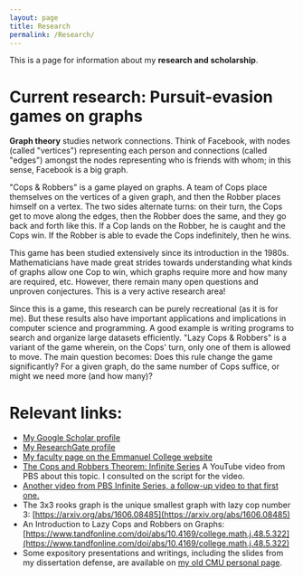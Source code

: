 ```yaml
---
layout: page
title: Research
permalink: /Research/
---
```


This is a page for information about my **research and scholarship**.


# Current research: Pursuit-evasion games on graphs

**Graph theory** studies network connections. Think of Facebook, with nodes (called "vertices") representing each person and connections (called "edges") amongst the nodes representing who is friends with whom; in this sense, Facebook is a big graph.

"Cops & Robbers" is a game played on graphs. A team of Cops place themselves on the vertices of a given graph, and then the Robber places himself on a vertex. The two sides alternate turns: on their turn, the Cops get to move along the edges, then the Robber does the same, and they go back and forth like this. If a Cop lands on the Robber, he is caught and the Cops win. If the Robber is able to evade the Cops indefinitely, then he wins.

This game has been studied extensively since its introduction in the 1980s. Mathematicians have made great strides towards understanding what kinds of graphs allow one Cop to win, which graphs require more and how many are required, etc. However, there remain many open questions and unproven conjectures. This is a very active research area!

Since this is a game, this research can be purely recreational (as it is for me). But these results also have important applications and implications in computer science and programming. A good example is writing programs to search and organize large datasets efficiently.
"Lazy Cops & Robbers" is a variant of the game wherein, on the Cops' turn, only one of them is allowed to move. The main question becomes: Does this rule change the game significantly? For a given graph, do the same number of Cops suffice, or might we need more (and how many)?

# Relevant links:

* [My Google Scholar profile](https://scholar.google.com/citations?user=KgrsM4cAAAAJ&hl=en)
* [My ResearchGate profile](https://www.researchgate.net/profile/Brendan-Sullivan)
* [My faculty page on the Emmanuel College website](https://www.emmanuel.edu/academics/our-faculty/brendan-sullivan.html)
* [The Cops and Robbers Theorem: Infinite Series](https://youtu.be/9mJEu-j1KT0) A YouTube video from PBS about this topic. I consulted on the script for the video.
* [Another video from PBS Infinite Series, a follow-up video to that first one.](https://youtu.be/fXvN-pF76-E) 
* The 3x3 rooks graph is the unique smallest graph with lazy cop number 3: [https://arxiv.org/abs/1606.08485](https://arxiv.org/abs/1606.08485)
* An Introduction to Lazy Cops and Robbers on Graphs: [https://www.tandfonline.com/doi/abs/10.4169/college.math.j.48.5.322](https://www.tandfonline.com/doi/abs/10.4169/college.math.j.48.5.322)
* Some expository presentations and writings, including the slides from my dissertation defense, are available on [my old CMU personal page](https://www.math.cmu.edu/~bwsulliv/publications).
